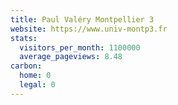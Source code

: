 ```yaml
---
title: Paul Valéry Montpellier 3
website: https://www.univ-montp3.fr
stats:
  visitors_per_month: 1100000
  average_pageviews: 8.48
carbon:
  home: 0
  legal: 0
---
```

